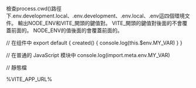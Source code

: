 檢查process.cwd()路徑下.env.development.local、.env.development、.env.local、.env這四個環境文件。
輸出NODE_ENV和VITE_開頭的鍵值對。
VITE_開頭的鍵值對後面的不會覆蓋前面的。
NODE_ENV的值後面的會覆蓋前面的。

// 在组件中
export default {
  created() {
    console.log(this.$env.MY_VAR)
  }
}

// 在普通的 JavaScript 模块中
console.log(import.meta.env.MY_VAR)


// 靜態檔
<p>%VITE_APP_URL%</p>
